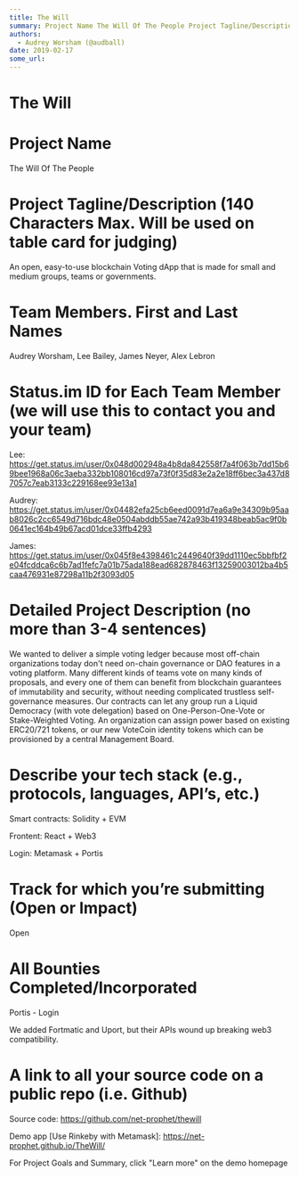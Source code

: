 ```yaml
---
title: The Will
summary: Project Name The Will Of The People Project Tagline/Description (140 Characters Max. Will be used on table card for judging) An open, easy-to-use blockchain Voting dApp that is made for small and medium groups, teams or governments. Team Members. First and Last Names Audrey Worsham, Lee Bailey, James Neyer, Alex Lebron Status.im ID for Each Team Member (we will use this to contact you and your team) Lee- https-//get.status.im/user/0x048d002948a4b8da842558f7a4f063b7dd15b69bee1968a06c3aeba332bb108
authors:
  - Audrey Worsham (@audball)
date: 2019-02-17
some_url: 
---
```


# The Will

# Project Name
The Will Of The People

# Project Tagline/Description (140 Characters Max. Will be used on table card for judging)
An open, easy-to-use blockchain Voting dApp that is made for small and medium groups, teams or governments.

# Team Members. First and Last Names
Audrey Worsham, 
Lee Bailey, 
James Neyer, 
Alex Lebron

# Status.im ID for Each Team Member (we will use this to contact you and your team)
Lee: https://get.status.im/user/0x048d002948a4b8da842558f7a4f063b7dd15b69bee1968a06c3aeba332bb108016cd97a73f0f35d83e2a2e18ff6bec3a437d87057c7eab3133c229168ee93e13a1

Audrey:
https://get.status.im/user/0x04482efa25cb6eed0091d7ea6a9e34309b95aab8026c2cc6549d716bdc48e0504abddb55ae742a93b419348beab5ac9f0b0641ec164b49b67acd01dce33ffb4293

James:
https://get.status.im/user/0x045f8e4398461c2449640f39dd1110ec5bbfbf2e04fcddca6c6b7ad1fefc7a01b75ada188ead682878463f13259003012ba4b5caa476931e87298a11b2f3093d05



# Detailed Project Description (no more than 3-4 sentences)
We wanted to deliver a simple voting ledger because most off-chain organizations today don't need on-chain governance or DAO features in a voting platform. Many different kinds of teams vote on many kinds of proposals, and every one of them can benefit from blockchain guarantees of immutability and security, without needing complicated trustless self-governance measures. Our contracts can let any group run a Liquid Democracy (with vote delegation) based on One-Person-One-Vote or Stake-Weighted Voting. An organization can assign power based on existing ERC20/721 tokens, or our new VoteCoin identity tokens which can be provisioned by a central Management Board.


# Describe your tech stack (e.g., protocols, languages, API’s, etc.)
Smart contracts: Solidity + EVM

Frontent: React + Web3

Login: Metamask + Portis

# Track for which you’re submitting (Open or Impact)
Open

# All Bounties Completed/Incorporated

Portis - Login

We added Fortmatic and Uport, but their APIs wound up breaking web3 compatibility.

# A link to all your source code on a public repo (i.e. Github)
Source code: https://github.com/net-prophet/thewill

Demo app [Use Rinkeby with Metamask]: https://net-prophet.github.io/TheWill/

For Project Goals and Summary, click "Learn more" on the demo homepage



